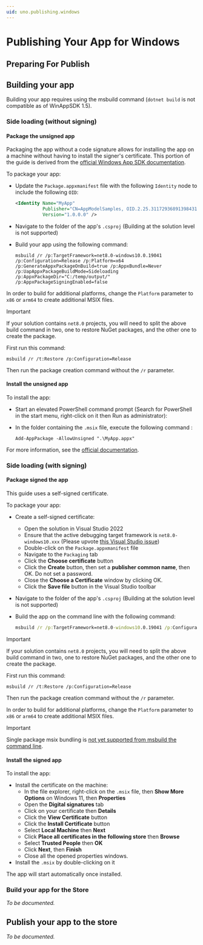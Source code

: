 ```yaml
---
uid: uno.publishing.windows
---
```


# Publishing Your App for Windows

## Preparing For Publish

## Building your app

Building your app requires using the msbuild command (`dotnet build` is not compatible as of WinAppSDK 1.5).

### Side loading (without signing)

#### Package the unsigned app

Packaging the app without a code signature allows for installing the app on a machine without having to install the signer's certificate. This portion of the guide is derived from the [official Windows App SDK documentation](https://learn.microsoft.com/en-us/windows/msix/package/unsigned-package).

To package your app:

- Update the `Package.appxmanifest` file with the following `Identity` node to include the following `OID`:

  ```xml
  <Identity Name="MyApp"
            Publisher="CN=AppModelSamples, OID.2.25.311729368913984317654407730594956997722=1"
            Version="1.0.0.0" />
  ```

- Navigate to the folder of the app's `.csproj` (Building at the solution level is not supported)
- Build your app using the following command:

    ```pwsh
    msbuild /r /p:TargetFramework=net8.0-windows10.0.19041 /p:Configuration=Release /p:Platform=x64 /p:GenerateAppxPackageOnBuild=true /p:AppxBundle=Never /p:UapAppxPackageBuildMode=Sideloading /p:AppxPackageDir="C:/temp/output/" /p:AppxPackageSigningEnabled=false
    ```

In order to build for additional platforms, change the `Platform` parameter to `x86` or `arm64` to create additional MSIX files.

> [!IMPORTANT]
> If your solution contains `net8.0` projects, you will need to split the above build command in two, one to restore NuGet packages, and the other one to create the package.
>
> First run this command:
>
> ```pwsh
> msbuild /r /t:Restore /p:Configuration=Release
> ```
>
> Then run the package creation command without the `/r` parameter.

#### Install the unsigned app

To install the app:

- Start an elevated PowerShell command prompt (Search for PowerShell in the start menu, right-click on it then Run as administrator):
- In the folder containing the `.msix` file, execute the following command :

    ```pwsh
    Add-AppPackage -AllowUnsigned ".\MyApp.appx"
    ```

For more information, see the [official documentation](https://learn.microsoft.com/en-us/windows/msix/package/unsigned-package#install-an-unsigned-package).

### Side loading (with signing)

#### Package signed the app

This guide uses a self-signed certificate.

To package your app:

- Create a self-signed certificate:
  - Open the solution in Visual Studio 2022
  - Ensure that the active debugging target framework is `net8.0-windows10.xxx` (Please upvote [this Visual Studio issue](https://developercommunity.visualstudio.com/t/Double-clicking-on-a-PackageAppxmanifes/10658683))
  - Double-click on the `Package.appxmanifest` file
  - Navigate to the `Packaging` tab
  - Click the **Choose certificate** button
  - Click the **Create** button, then set a **publisher common name**, then OK. Do not set a password.
  - Close the **Choose a Certificate** window by clicking OK.
  - Click the **Save file** button in the Visual Studio toolbar
- Navigate to the folder of the app's `.csproj` (Building at the solution level is not supported)
- Build the app on the command line with the following command:

  ```cmd
  msbuild /r /p:TargetFramework=net8.0-windows10.0.19041 /p:Configuration=Release /p:Platform=x64 /p:GenerateAppxPackageOnBuild=true /p:AppxBundle=Never /p:UapAppxPackageBuildMode=Sideloading /p:AppxPackageDir="C:/temp/output/" /p:AppxPackageSigningEnabled=true

> [!IMPORTANT]
> If your solution contains `net8.0` projects, you will need to split the above build command in two, one to restore NuGet packages, and the other one to create the package.
>
> First run this command:
>
> ```pwsh
> msbuild /r /t:Restore /p:Configuration=Release
> ```
>
> Then run the package creation command without the `/r` parameter.

In order to build for additional platforms, change the `Platform` parameter to `x86` or `arm64` to create additional MSIX files.

> [!IMPORTANT]
> Single package msix bundling is [not yet supported from msbuild the command line](https://learn.microsoft.com/en-us/windows/apps/windows-app-sdk/single-project-msix?tabs=csharp#automate-building-and-packaging-your-single-project-msix-app).

#### Install the signed app

To install the app:

- Install the certificate on the machine:
  - In the file explorer, right-click on the `.msix` file, then **Show More Options** on Windows 11, then **Properties**
  - Open the **Digital signatures** tab
  - Click on your certificate then **Details**
  - Click the **View Certificate** button
  - Click the **Install Certificate** button
  - Select **Local Machine** then **Next**
  - Click **Place all certificates in the following store** then **Browse**
  - Select **Trusted People** then **OK**
  - Click **Next**, then **Finish**
  - Close all the opened properties windows.
- Install the `.msix` by double-clicking on it

The app will start automatically once installed.

### Build your app for the Store

_To be documented._

## Publish your app to the store

_To be documented._
